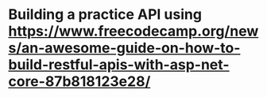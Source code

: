 # Building a practice API using https://www.freecodecamp.org/news/an-awesome-guide-on-how-to-build-restful-apis-with-asp-net-core-87b818123e28/
